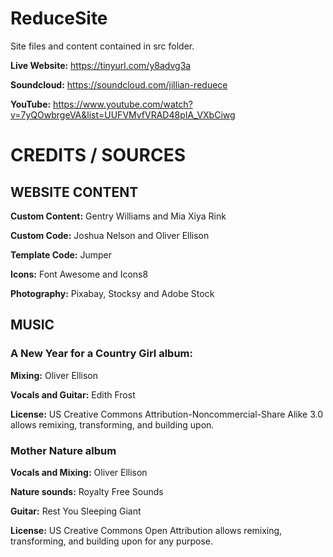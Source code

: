 # ReduceSite

Site files and content contained in src folder.

**Live Website:** https://tinyurl.com/y8advg3a   

**Soundcloud:** https://soundcloud.com/jillian-reduece

**YouTube:** https://www.youtube.com/watch?v=7yQOwbrgeVA&list=UUFVMvfVRAD48pIA_VXbCiwg


# CREDITS / SOURCES

## WEBSITE CONTENT

**Custom Content:** 
Gentry Williams and Mia Xiya Rink 

**Custom Code:**
Joshua Nelson and Oliver Ellison 

**Template Code:** 
Jumper 

**Icons:**
Font Awesome and Icons8 

**Photography:**
Pixabay, Stocksy and Adobe Stock 

## MUSIC
### A New Year for a Country Girl album:

**Mixing:** 
Oliver Ellison

**Vocals and Guitar:**
Edith Frost

**License:** US Creative Commons Attribution-Noncommercial-Share Alike 3.0 allows remixing, transforming, and building upon.

### Mother Nature album

**Vocals and Mixing:** 
Oliver Ellison 

**Nature sounds:**
Royalty Free Sounds 

**Guitar:**
Rest You Sleeping Giant 

**License:** 
US Creative Commons Open Attribution allows remixing, transforming, and building upon for any purpose.
